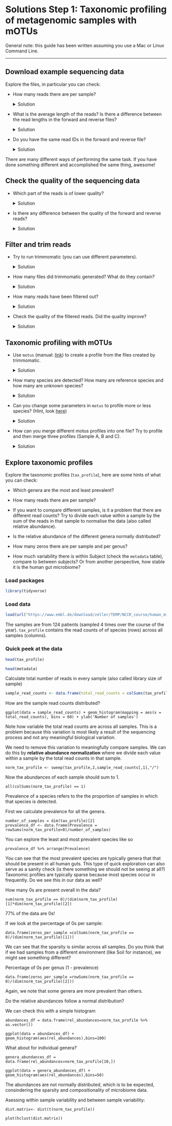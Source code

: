 
# Solutions Step 1: Taxonomic profiling of metagenomic samples with mOTUs

General note: this guide has been written assuming you use a Mac or Linux Command Line.

---

## Download example sequencing data


 Explore the files, in particular you can check:

  - How many reads there are per sample?
    <details>
    <summary markdown="span">Solution</summary>

    Knowing that each read takes up four lines in the fastq file, we can simply count the number of lines with `wc -l` and divide the result by `4`. The following command does it all in one line. 
    ```bash
    echo $(cat sampleA_1.fastq|wc -l)/4|bc
    ```

    </details>

- What is the average length of the reads? Is there a difference between the read lengths in the forward and reverse files?
    <details>
    <summary markdown="span">Solution</summary>

    To quickly check the average length of the reads in the terminal, do: 
    ```bash
    awk 'NR%4==2{sum+=length($0)}END{print sum/(NR/4)}' sampleA_1.fastq
    ```
    The average read length in the reverse reads seem to be slightly lower in all the samples.

    </details>

- Do you have the same read IDs in the forward and reverse file? 
      <details>
    <summary markdown="span">Solution</summary>

    Since these are paired reads, the read ids should be identical and in the same order. You can check this in the terminal like so: 

    ```bash
    #get list of read ids from the forward and reverse files
    grep '@' sampleA_1.fastq > sampleA_ids_1.txt
    grep '@' sampleA_2.fastq > sampleA_ids_2.txt
    #check if they are identical 
    diff -s sampleA_ids_1.txt  sampleA_ids_2.txt
    ```

    </details>

There are many different ways of performing the same task. If you have done something different and accomplished the same thing, awesome!


  ## Check the quality of the sequencing data

  - Which part of the reads is of lower quality?
        <details>
    <summary markdown="span">Solution</summary>

    The ends of the reads are typically of lower quality. This is to be expected. The quality of calls typically degrades as the run progresses due to problems in the sequencing chemistry. 

    </details>
  - Is there any difference between the quality of the forward and reverse reads?
    <details>
    <summary markdown="span">Solution</summary>
    
    Reverse reads are usually of lower quality than forward reads, particularly at the read ends. Again this is due to the way paired end sequencing is performed with the forward orientiation is sequenced first followed by the reverse orientation. 

    </details>


## Filter and trim reads

- Try to run trimmomatic (you can use different parameters).

    <details>
    <summary markdown="span">Solution</summary>
    
    Here is an example command: 

    ```bash
    trimmomatic PE sampleA_1.fastq sampleA_2.fastq sampleA_filtered_1P.fastq sampleA_filtered_1U.fastq sampleA_filtered_2P.fastq sampleA_filtered_2U.fastq ILLUMINACLIP:TruSeq3-PE.fa:2:30:10 LEADING:3 TRAILING:3 SLIDINGWINDOW:4:15 MINLEN:36
    ``` 
    Here is a description of the parameters used in this specific command. You may have explored other parameters too!
    - `ILLUMINACLIP`: specifies the file containing the adapter sequences to trim and additional parameters on how to perform the adapter trimming. `TruSeq3-PE.fa` (provided by `trimmomatic`) contains the Illumina adapter sequences used by HiSeq and MiSeq machines. 
    - `LEADING`: Remove low quality bases (lower than `3`) from the beginning of the reads. 
    - `TRAILING`: Remove low quality bases (lower than `3`) from the ends of the reads.
    - `SLIDINGWINDOW`: consider a window of bases (here `4` at once) and trim once the average quality within the window falls below a threshold quality (here `15`). 
    - `MINLEN`: remove reads lower than the specified min length (here `36`)
    </details>


- How many files did trimmomatic generated? What do they contain?
    <details>
    <summary markdown="span">Solution</summary>
    
    4 files are produced

    - sampleA_filtered_1P, containing the forward reads that pass the filter and have a mate (in filtered_2P);
    - sampleA_filtered_1U, containing the forward reads that pass the filter and do not have a mate (the paired reverse read didn't pass the filter)
    - sampleA_filtered_2P, containing the reverse reads that pass the filter and have a mate (in filtered_1P);
    - sampleA_filtered_2U, containing the reverse reads that pass the filter and do not have a mate (the paired forward read didn't pass the filter)

    </details>
- How many reads have been filtered out?
    <details>
    <summary markdown="span">Solution</summary>
    
     866 reads (1.27%) of all reads were filtered out from sampleA using the above parameters. 

    </details>
 
- Check the quality of the filtered reads. Did the quality improve?
    <details>
    <summary markdown="span">Solution</summary>
     
     You can check the quality of the filterd reads again with fastqc. 

     ```
     fastqc sampleA_filtered_1P.fastq
     fastqc sampleA_filtered_2P.fastq
     ```
     The quality of reads (particularly of the reverse reads) has improved!
    </details>
 
## Taxonomic profiling with mOTUs

- Use `motus` (manual: [link](https://github.com/motu-tool/mOTUs_v2#simple-examples)) to create a profile from the files created by trimmomatic.
      <details>
    <summary markdown="span">Solution</summary>
     Here is the mOTU command to generate a taxonomic profile using default parameters.

     ```bash
     motus profile -f sampleA_filterd_1P.fastq -r sampleA_filtered_2P.fastq -s sampleA_filtered_1U.fastq,sampleA_filtered_2U.fastq -n sampleA -o sampleA_profile.txt
     ```

    </details>
- How many species are detected? How many are reference species and how many are unknown species?
      <details>
    <summary markdown="span">Solution</summary>
    You can quickly check how many species were detected with:

  ```bash
  #this also counts unassigned so subtract 1 from the result
  grep -c -v '0.0000000000\|#' sampleA_profile.txt
  ```
  `97` species were dectected. 
  Around `3.4 %` were unassigned . 

  You can check how many ref-mOTUs were detected using these command:
  ```bash
  grep -v '0.0000000000\|#' sampleA_profile.txt > sampleA_profile_detected.txt
  grep -c 'ref_mOTU_v3_' sampleA_profile_detected.txt
  ```
  `39` ref-mOTUs were detected in sampleA. Note that this number is also reported as stdout when you run `motus profile`

    </details>
  

- Can you change some parameters in `motus` to profile more or less species? (Hint, look [here](https://github.com/motu-tool/mOTUs/wiki/Increase-precision-or-recall))
        <details>
    <summary markdown="span">Solution</summary>
    Precision is the number of TP out of the total number of detected species. 

    Recall is the number of detected species out of all the species actually present in the sample. 

    To increase precision at the cost of recall you can increase parameters `-g` (default: 3) and -l (default: 75). 

    ```bash 
    motus profile -f sampleA_filterd_1P.fastq -r sampleA_filtered_2P.fastq -s sampleA_filtered_1U.fastq,sampleA_filtered_2U.fastq -n sampleA -o sampleA_profile_high_p.txt -g 8 -l 90
    ```
    We have detected just 37 species. 

    To increase recall at the cost of having more false positives you can do:

    ```bash 
    motus profile -f sampleA_filterd_1P.fastq -r sampleA_filtered_2P.fastq -s sampleA_filtered_1U.fastq,sampleA_filtered_2U.fastq -n sampleA -o sampleA_profile_high_r.txt -g 1 -l 45
    ```
    We have detected `331` species. 

    </details>



- How can you merge different motus profiles into one file? Try to profile and then merge three profiles (Sample A, B and C).

    <details>
    <summary markdown="span">Solution</summary>

    After creating the individual tax profiles for all the samples, do: 
    
    ```bash
    motus merge - i sampleA_profile.txt,sampleB_profile.txt,sampleC_profile.txt -o merged_profiles.txt
    ```
    This results in a tab-separated file containing the tax profiles. 
    </details>

## Explore taxonomic profiles

Explore the taxonomic profiles (`tax_profile`), here are some hints of what you can check:

- Which genera are the most and least prevalent?
  
- How many reads there are per sample?
  
- If you want to compare different samples, is it a problem that there are different read counts? Try to divide each value within a sample by the sum of the reads in that sample to normalise the data (also called relative abundance).
  
- Is the relative abundance of the different genera normally distributed?
  
- How many zeros there are per sample and per genus?
  
- How much variability there is within Subject (check the `metadata` table), compare to between subjects? Or from another perspective, how stable it is the human gut microbiome?

### Load packages

```r
library(tidyverse)
```


### Load data

```r
load(url("https://www.embl.de/download/zeller/TEMP/NCCR_course/human_microbiome_dataset.Rdata"))
```

The samples are from 124 patients (sampled 4 times over the course of the year). `tax_profile` contains the read counts of of species (rows) across all samples (columns). 

### Quick peek at the data

```r
head(tax_profile)
```

```r
head(metadata)
```

Calculate total number of reads in every sample (also called library size of sample)

```r
sample_read_counts <- data.frame(total_read_counts = colSums(tax_profile))
```

How are the sample read counts distributed? 
```{r}
ggplot(data = sample_read_counts) + geom_histogram(mapping = aes(x = total_read_counts), bins = 60) + ylab('Number of samples')
```

Note how variable the total read counts are across all samples. This is a problem because this variation is most likely a result of the sequencing process and not any meaningful biological variation. 

We need to remove this variation to meaningfully compare samples. 
We can do this by **relative abundance normalization** where we divide each value within a sample by the total read counts in that sample.

```{r}
norm_tax_profile <- sweep(tax_profile,2,sample_read_counts[,1],"/")
```
 
Now the abundances of each sample should sum to 1. 

```{r}
all(colSums(norm_tax_profile) == 1)
```

Prevalence of a species refers to the the proportion of samples in which that species is detected. 

First we calculate prevalence for all the genera. 
```{r}
number_of_samples = dim(tax_profile)[2]
prevalence_df <- data.frame(Prevalence = rowSums(norm_tax_profile>0)/number_of_samples)
```

You can explore the least and most prevalent species like so
```{r}
prevalence_df %>% arrange(Prevalence)
```

You can see that the most prevalent species are typically genera that that should be present in all human guts. This type of quick exploration can also serve as a sanity check (is there something we should not be seeing at all?)  
Taxonomic profiles are typically sparse because most species occur in frequently. Do we see this in our data as well? 

How many 0s are present overall in the data? 
```{r}
sum(norm_tax_profile == 0)/(dim(norm_tax_profile)[1]*dim(norm_tax_profile)[2])
```
77% of the data are 0s!

If we look at the percentage of 0s per sample:

```{r}
data.frame(zeros_per_sample =colSums(norm_tax_profile == 0)/(dim(norm_tax_profile)[1]))
```
We can see that the sparsity is similar across all samples. Do you think that if we had samples from a different environment (like Soil for instance), we might see something different?



Percentage of 0s per genus (1 - prevalence)
```{r}
data.frame(zeros_per_sample =rowSums(norm_tax_profile == 0)/(dim(norm_tax_profile)[2]))
```

Again, we note that some genera are more prevalent than others. 

Do the relative abundances follow a normal distribution? 

We can check this with a simple histogram
```{r}
abundances_df = data.frame(rel_abundances=norm_tax_profile %>% as.vector())

ggplot(data = abundances_df) + geom_histogram(aes(rel_abundances),bins=100) 
```

What about for individual genera?
```{r}
genera_abundances_df = data.frame(rel_abundances=norm_tax_profile[10,])

ggplot(data = genera_abundances_df) + geom_histogram(aes(rel_abundances),bins=50)
```

The abundances are not normally distributed, which is to be expected, consindering the sparsity and compositionality of microbiome data. 


Asessing within sample variability and between sample variability:

```{r}
dist.matrix<- dist(t(norm_tax_profile))

plot(hclust(dist.matrix))
```